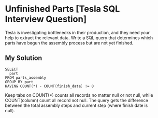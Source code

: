 # Unfinished Parts [Tesla SQL Interview Question]

Tesla is investigating bottlenecks in their production, and they need your help to extract the relevant data. Write a SQL query that determines which parts have begun the assembly process but are not yet finished.

## My Solution

```
SELECT 
  part
FROM parts_assembly
GROUP BY part
HAVING COUNT(*) - COUNT(finish_date) != 0
```

Keep tabs on COUNT(*) counts all records no matter null or not null, while COUNT(column) count all record not null. The query gets the difference between the total assembly steps and current step (where finish date is null).